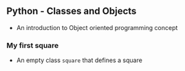 ## Python - Classes and Objects
* An introduction to Object oriented programming concept
### My first square
* An empty class `square` that defines a square
